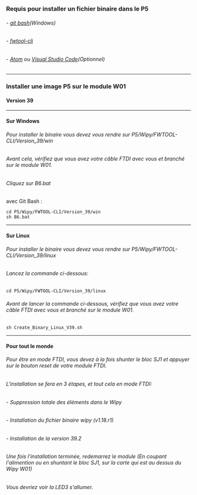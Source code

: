 
### Requis pour installer un fichier binaire dans le P5
###### - [git bash](https://gitforwindows.org/)(Windows)
###### - [fwtool-cli](https://docs.pycom.io/advance/cli/)

###### -  [Atom](https://atom.io/) ou [Visual Studio Code](https://code.visualstudio.com/Download)(Optionnel)

-----

### Installer une image P5 sur le module W01

#### Version 39
-----
#### Sur Windows
###### Pour installer le binaire vous devez vous rendre sur P5/Wipy/FWTOOL-CLI/Version_39/win
###### Avant cela, vérifiez que vous avez votre câble FTDI avec vous et branché sur le module W01.
###### Cliquez sur B6.bat
avec Git Bash :
```
cd P5/Wipy/FWTOOL-CLI/Version_39/win
sh B6.bat
```
-----
#### Sur Linux
###### Pour installer le binaire vous devez vous rendre sur P5/Wipy/FWTOOL-CLI/Version_39/linux
###### Lancez la commande ci-dessous:
```
cd P5/Wipy/FWTOOL-CLI/Version_39/linux
```
###### Avant de lancer la commande ci-dessous, vérifiez que vous avez votre câble FTDI avec vous et branché sur le module W01.
```
sh Create_Binary_Linux_V39.sh
```
-----
#### Pour tout le monde
###### Pour être en mode FTDI, vous devez à la fois shunter le bloc SJ1 et appuyer sur le bouton reset de votre module FTDI.

###### L'installation se fera en 3 étapes, et tout cela en mode FTDI:
###### - Suppression totale des éléments dans le Wipy
###### - Installation du fichier binaire wipy (v1.18.r1)
###### - Installation de la version 39.2
###### Une fois l'installation terminée, redemarrez le module (En coupant l'alimention ou en shuntant le bloc SJ1, sur la carte qui est au dessus du Wipy W01)
###### Vous devriez voir la LED3 s'allumer.

